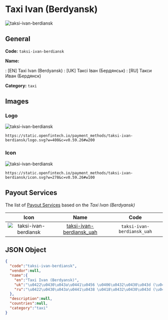 
# Taxi Ivan (Berdyansk) 
![taksi-ivan-berdiansk](https://static.openfintech.io/payment_methods/taksi-ivan-berdiansk/logo.svg?w=400&c=v0.59.26#w200)  

## General 
**Code:** `taksi-ivan-berdiansk` 
 
**Name:** 
 
:	[EN] Taxi Ivan (Berdyansk) 
:	[UK] Таксі Іван (Бердянськ) 
:	[RU] Такси Иван (Бердянск) 
 
**Category:** `taxi` 
 

## Images 

### Logo 
![taksi-ivan-berdiansk](https://static.openfintech.io/payment_methods/taksi-ivan-berdiansk/logo.svg?w=400&c=v0.59.26#w200)  

```
https://static.openfintech.io/payment_methods/taksi-ivan-berdiansk/logo.svg?w=400&c=v0.59.26#w200
```  

### Icon 
![taksi-ivan-berdiansk](https://static.openfintech.io/payment_methods/taksi-ivan-berdiansk/icon.svg?w=278&c=v0.59.26#w100)  

```
https://static.openfintech.io/payment_methods/taksi-ivan-berdiansk/icon.svg?w=278&c=v0.59.26#w100
```  

## Payout Services 
 
The list of [Payout Services](/payout-services/) based on the _Taxi Ivan (Berdyansk)_ 

|Icon|Name|Code| 
|:---:|:---:|:---:| 
|![taksi-ivan-berdiansk](https://static.openfintech.io/payout_methods/taksi-ivan-berdiansk/icon.svg?w=278&c=v0.59.26#w40) |[taksi-ivan-berdiansk_uah](/payout-services/taksi-ivan-berdiansk_uah/)|`taksi-ivan-berdiansk_uah`| 
 

## JSON Object 

```json
{
  "code":"taksi-ivan-berdiansk",
  "vendor":null,
  "name":{
    "en":"Taxi Ivan (Berdyansk)",
    "uk":"\u0422\u0430\u043a\u0441\u0456 \u0406\u0432\u0430\u043d (\u0411\u0435\u0440\u0434\u044f\u043d\u0441\u044c\u043a)",
    "ru":"\u0422\u0430\u043a\u0441\u0438 \u0418\u0432\u0430\u043d (\u0411\u0435\u0440\u0434\u044f\u043d\u0441\u043a)"
  },
  "description":null,
  "countries":null,
  "category":"taxi"
}
```  

